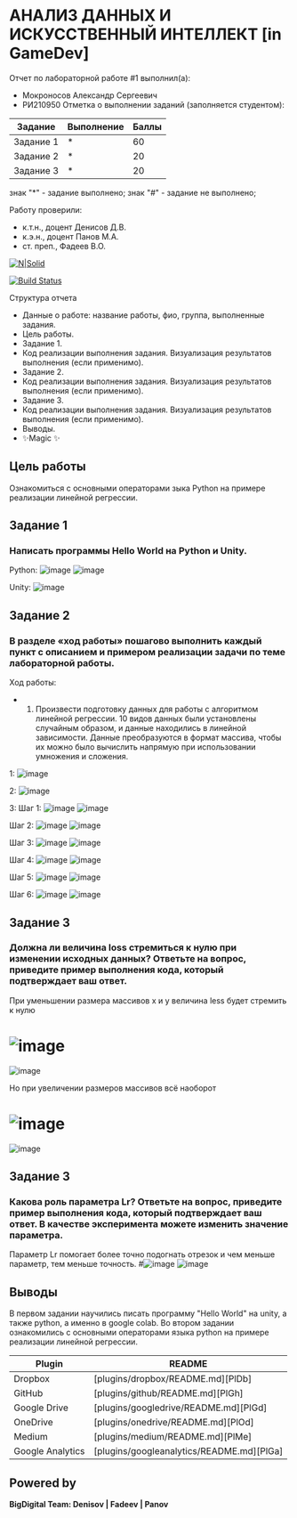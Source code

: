 # АНАЛИЗ ДАННЫХ И ИСКУССТВЕННЫЙ ИНТЕЛЛЕКТ [in GameDev]
Отчет по лабораторной работе #1 выполнил(а):
- Мокроносов Александр Сергеевич
- РИ210950
Отметка о выполнении заданий (заполняется студентом):

| Задание | Выполнение | Баллы |
| ------ | ------ | ------ |
| Задание 1 | * | 60 |
| Задание 2 | * | 20 |
| Задание 3 | * | 20 |

знак "*" - задание выполнено; знак "#" - задание не выполнено;

Работу проверили:
- к.т.н., доцент Денисов Д.В.
- к.э.н., доцент Панов М.А.
- ст. преп., Фадеев В.О.

[![N|Solid](https://cldup.com/dTxpPi9lDf.thumb.png)](https://nodesource.com/products/nsolid)

[![Build Status](https://travis-ci.org/joemccann/dillinger.svg?branch=master)](https://travis-ci.org/joemccann/dillinger)

Структура отчета

- Данные о работе: название работы, фио, группа, выполненные задания.
- Цель работы.
- Задание 1.
- Код реализации выполнения задания. Визуализация результатов выполнения (если применимо).
- Задание 2.
- Код реализации выполнения задания. Визуализация результатов выполнения (если применимо).
- Задание 3.
- Код реализации выполнения задания. Визуализация результатов выполнения (если применимо).
- Выводы.
- ✨Magic ✨

## Цель работы
Ознакомиться с основными операторами зыка Python на примере реализации линейной регрессии.

## Задание 1
### Написать программы Hello World на Python и Unity. 

Python:
![image](https://user-images.githubusercontent.com/113508468/192731093-2398b509-0e72-4dc5-b73a-56556db99698.png)
![image](https://user-images.githubusercontent.com/113508468/192731114-6ee36c9d-4207-4a9e-87c0-a34171633713.png)

Unity:
![image](https://user-images.githubusercontent.com/113508468/192731201-81fea6ab-52ad-46fb-9942-cc9fa90bdf9e.png)

## Задание 2
### В разделе «ход работы» пошагово выполнить каждый пункт с описанием и примером реализации задачи по теме лабораторной работы.

Ход работы:
- 1.	Произвести подготовку данных для работы с алгоритмом линейной регрессии. 10 видов данных были установлены случайным образом, и данные находились в линейной зависимости. Данные преобразуются в формат массива, чтобы их можно было вычислить напрямую при использовании умножения и сложения.

 1:
 ![image](https://user-images.githubusercontent.com/113508468/192731718-3d4099ca-6228-482d-b504-b1c5e2aa10f3.png)

 2:
 ![image](https://user-images.githubusercontent.com/113508468/192732091-445f14f9-bbd9-4f26-b4db-eb059d4a2b2f.png)

 3:
 Шаг 1:
 ![image](https://user-images.githubusercontent.com/113508468/192732242-daf9a0bd-60e3-47a4-94c6-9502c1e8af4d.png)
 ![image](https://user-images.githubusercontent.com/113508468/192732257-d0bd732e-1253-48b9-b459-834a7346000c.png)

 Шаг 2:
 ![image](https://user-images.githubusercontent.com/113508468/192732314-8433d0bb-facd-43ac-bd1f-5737e6f5a643.png)
 ![image](https://user-images.githubusercontent.com/113508468/192732334-3befa9b2-f64e-48e9-8c7e-ae7efc293c23.png)

 Шаг 3:
 ![image](https://user-images.githubusercontent.com/113508468/192732435-0a367528-7367-4c42-87a4-6ddef0128df6.png)
 ![image](https://user-images.githubusercontent.com/113508468/192732456-55c364dd-850f-4499-99ec-7ba8c82922cb.png)

 Шаг 4:
 ![image](https://user-images.githubusercontent.com/113508468/192732513-6f0fe776-f034-458f-b681-a322e7765824.png)
 ![image](https://user-images.githubusercontent.com/113508468/192732553-5669f94b-fafe-40f5-bae7-95a2b0f28d78.png)
 
 Шаг 5:
 ![image](https://user-images.githubusercontent.com/113508468/192732577-7c4fb657-21ee-4412-8394-272c61b9bdf6.png)
 ![image](https://user-images.githubusercontent.com/113508468/192732595-ebad0c91-d4af-4dcf-b335-9c9bdd8c1aeb.png)

 Шаг 6:
 ![image](https://user-images.githubusercontent.com/113508468/192732650-19500738-28bb-4e85-ab4c-8f9c5e1267fe.png)
 ![image](https://user-images.githubusercontent.com/113508468/192732681-c65d8885-3cba-4a16-8b83-d3c53b95765a.png)


## Задание 3
### Должна ли величина loss стремиться к нулю при изменении исходных данных? Ответьте на вопрос, приведите пример выполнения кода, который подтверждает ваш ответ.

При уменьшении размера массивов x и y величина less будет стремить к нулю
# ![image](https://user-images.githubusercontent.com/113508468/192739494-69026f64-2a8d-4441-85d5-3ab82248ccdc.png)
![image](https://user-images.githubusercontent.com/113508468/192739753-b9d5360f-8623-4845-ab8c-2fe3c38890e5.png)

Но при увеличении размеров массивов всё наоборот
# ![image](https://user-images.githubusercontent.com/113508468/192740447-517a4b08-d0c4-495e-91b1-5c7a2c489c05.png)
![image](https://user-images.githubusercontent.com/113508468/192740480-7194b348-8105-4263-ab97-57e92487b77e.png)


## Задание 3
### Какова роль параметра Lr? Ответьте на вопрос, приведите пример выполнения кода, который подтверждает ваш ответ. В качестве эксперимента можете изменить значение параметра.

Параметр Lr помогает более точно подогнать отрезок и чем меньше параметр, тем меньше точность.
#![image](https://user-images.githubusercontent.com/113508468/192744027-98d8dc1f-0016-4229-9369-65b7421906e5.png)
![image](https://user-images.githubusercontent.com/113508468/192744213-96402b46-3039-4326-9f52-a4614c2b416e.png)


## Выводы

В первом задании научились писать программу "Hello World" на unity, а также python, а именно в google colab.
Во втором задании ознакомились с основными операторами языка python на примере реализации линейной регрессии.

| Plugin | README |
| ------ | ------ |
| Dropbox | [plugins/dropbox/README.md][PlDb] |
| GitHub | [plugins/github/README.md][PlGh] |
| Google Drive | [plugins/googledrive/README.md][PlGd] |
| OneDrive | [plugins/onedrive/README.md][PlOd] |
| Medium | [plugins/medium/README.md][PlMe] |
| Google Analytics | [plugins/googleanalytics/README.md][PlGa] |

## Powered by

**BigDigital Team: Denisov | Fadeev | Panov**
